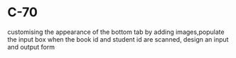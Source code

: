 # C-70
customising the appearance of the bottom tab by adding images,populate the input box when the book id and student id are scanned, design an input and output form 
